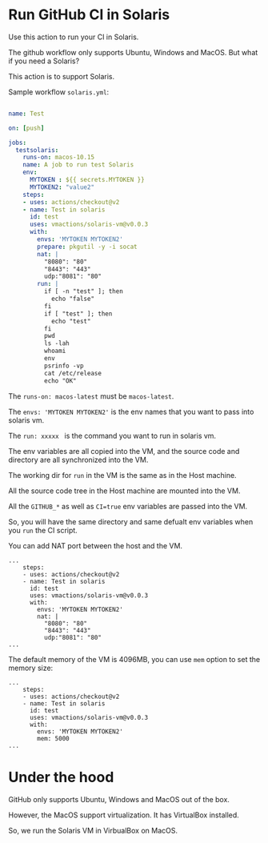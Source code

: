 # Run GitHub CI in Solaris

Use this action to run your CI in Solaris.

The github workflow only supports Ubuntu, Windows and MacOS. But what if you need a Solaris?

This action is to support Solaris.


Sample workflow `solaris.yml`:

```yml

name: Test

on: [push]

jobs:
  testsolaris:
    runs-on: macos-10.15
    name: A job to run test Solaris
    env:
      MYTOKEN : ${{ secrets.MYTOKEN }}
      MYTOKEN2: "value2"
    steps:
    - uses: actions/checkout@v2
    - name: Test in solaris
      id: test
      uses: vmactions/solaris-vm@v0.0.3
      with:
        envs: 'MYTOKEN MYTOKEN2'
        prepare: pkgutil -y -i socat
        nat: |
          "8080": "80"
          "8443": "443"
          udp:"8081": "80"
        run: |
          if [ -n "test" ]; then
            echo "false"
          fi
          if [ "test" ]; then
            echo "test"
          fi
          pwd
          ls -lah
          whoami
          env
          psrinfo -vp
          cat /etc/release
          echo "OK"


```


The `runs-on: macos-latest` must be `macos-latest`.

The `envs: 'MYTOKEN MYTOKEN2'` is the env names that you want to pass into solaris vm.

The `run: xxxxx `  is the command you want to run in solaris vm.

The env variables are all copied into the VM, and the source code and directory are all synchronized into the VM.


The working dir for `run` in the VM is the same as in the Host machine.

All the source code tree in the Host machine are mounted into the VM.

All the `GITHUB_*` as well as `CI=true` env variables are passed into the VM.

So, you will have the same directory and same defualt env variables when you `run` the CI script.


You can add NAT port between the host and the VM.

```
...
    steps:
    - uses: actions/checkout@v2
    - name: Test in solaris
      id: test
      uses: vmactions/solaris-vm@v0.0.3
      with:
        envs: 'MYTOKEN MYTOKEN2'
        nat: |
          "8080": "80"
          "8443": "443"
          udp:"8081": "80"
...
```


The default memory of the VM is 4096MB, you can use `mem` option to set the memory size:

```
...
    steps:
    - uses: actions/checkout@v2
    - name: Test in solaris
      id: test
      uses: vmactions/solaris-vm@v0.0.3
      with:
        envs: 'MYTOKEN MYTOKEN2'
        mem: 5000
...
```

# Under the hood

GitHub only supports Ubuntu, Windows and MacOS out of the box. 

However, the MacOS support virtualization. It has VirtualBox installed.

So, we run the Solaris VM in VirbualBox on MacOS.










